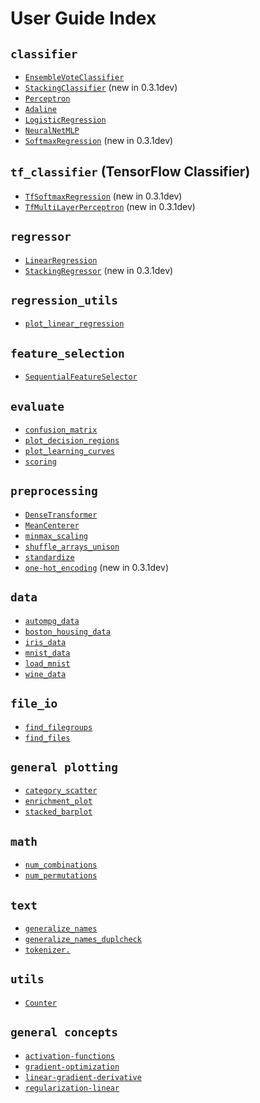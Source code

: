 # User Guide Index

## `classifier`

 - [`EnsembleVoteClassifier`](user_guide/classifier/EnsembleVoteClassifier.md)
 - [`StackingClassifier`](user_guide/classifier/StackingClassifier.md) (new in 0.3.1dev)
 - [`Perceptron`](user_guide/classifier/Perceptron.md)
 - [`Adaline`](user_guide/classifier/Adaline.md)
 - [`LogisticRegression`](user_guide/classifier/LogisticRegression.md)
 - [`NeuralNetMLP`](user_guide/classifier/NeuralNetMLP.md)
 - [`SoftmaxRegression`](user_guide/classifier/SoftmaxRegression.md) (new in 0.3.1dev)

## `tf_classifier` (TensorFlow Classifier)
 - [`TfSoftmaxRegression`](user_guide/tf_classifier/TfSoftmaxRegression.md) (new in 0.3.1dev)
 - [`TfMultiLayerPerceptron`](user_guide/tf_classifier/TfMultiLayerPerceptron.md) (new in 0.3.1dev)

## `regressor`

- [`LinearRegression`](user_guide/regressor/LinearRegression.md)
- [`StackingRegressor`](user_guide/regressor/StackingRegressor.md) (new in 0.3.1dev)

## `regression_utils`
- [`plot_linear_regression`](user_guide/regression_utils/plot_linear_regression.md)

## `feature_selection`
- [`SequentialFeatureSelector`](user_guide/feature_selection/SequentialFeatureSelector.md)

## `evaluate`
- [`confusion_matrix`](user_guide/evaluate/confusion_matrix.md)
- [`plot_decision_regions`](user_guide/evaluate/plot_decision_regions.md)
- [`plot_learning_curves`](user_guide/evaluate/plot_learning_curves.md)
- [`scoring`](user_guide/evaluate/scoring.md)

## `preprocessing`
- [`DenseTransformer`](user_guide/preprocessing/DenseTransformer.md)
- [`MeanCenterer`](user_guide/preprocessing/MeanCenterer.md)
- [`minmax_scaling`](user_guide/preprocessing/minmax_scaling.md)
- [`shuffle_arrays_unison`](user_guide/preprocessing/shuffle_arrays_unison.md)
- [`standardize`](user_guide/preprocessing/standardize.md)
- [`one-hot_encoding`](user_guide/preprocessing/one-hot_encoding.md) (new in 0.3.1dev)

## `data`
- [`autompg_data`](user_guide/data/autompg_data.md)
- [`boston_housing_data`](user_guide/data/boston_housing_data.md)
- [`iris_data`](user_guide/data/iris_data.md)
- [`mnist_data`](user_guide/data/mnist_data.md)
- [`load_mnist`](user_guide/data/load_mnist.md)
- [`wine_data`](user_guide/data/wine_data.md)

## `file_io`
- [`find_filegroups`](user_guide/file_io/find_filegroups.md)
- [`find_files`](user_guide/file_io/find_files.md)

## `general plotting`
- [`category_scatter`](user_guide/general_plotting/category_scatter.md)
- [`enrichment_plot`](user_guide/general_plotting/enrichment_plot.md)
- [`stacked_barplot`](user_guide/general_plotting/stacked_barplot.md)

## `math`
- [`num_combinations`](user_guide/math/num_combinations.md)
- [`num_permutations`](user_guide/math/num_permutations.md)

## `text`
- [`generalize_names`](user_guide/text/generalize_names.md)
- [`generalize_names_duplcheck`](user_guide/text/generalize_names_duplcheck.md)
- [`tokenizer.`](user_guide/text/tokenizer.md)

## `utils`
- [`Counter`](user_guide/utils/Counter.md)

## `general concepts`
- [`activation-functions`](user_guide/general_concepts/activation-functions.md)
- [`gradient-optimization`](user_guide/general_concepts/gradient-optimization.md)
- [`linear-gradient-derivative`](user_guide/general_concepts/linear-gradient-derivative.md)
- [`regularization-linear`](user_guide/general_concepts/regularization-linear.md)
